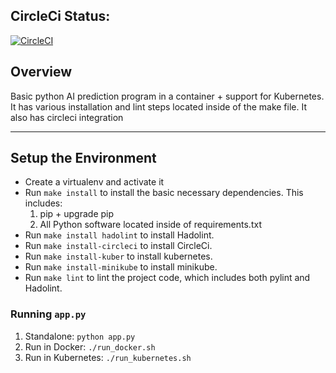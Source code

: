 ## CircleCi Status:
[![CircleCI](https://circleci.com/gh/mtwatson/docker-kube.svg?style=svg)](https://circleci.com/gh/circleci/circleci-docs)


## Overview

Basic python AI prediction program in a container + support for Kubernetes. It has various installation and lint steps located inside of the make file. It also has circleci integration

---

## Setup the Environment

* Create a virtualenv and activate it
* Run `make install` to install the basic necessary dependencies.
  This includes:
    1. pip + upgrade pip
    2. All Python software located inside of requirements.txt
* Run `make install hadolint` to install Hadolint.
* Run `make install-circleci` to install CircleCi.
* Run `make install-kuber` to install kubernetes.
* Run `make install-minikube` to install minikube.
* Run `make lint` to lint the project code, which includes both pylint and Hadolint.

### Running `app.py`

1. Standalone:  `python app.py`
2. Run in Docker:  `./run_docker.sh`
3. Run in Kubernetes:  `./run_kubernetes.sh`

